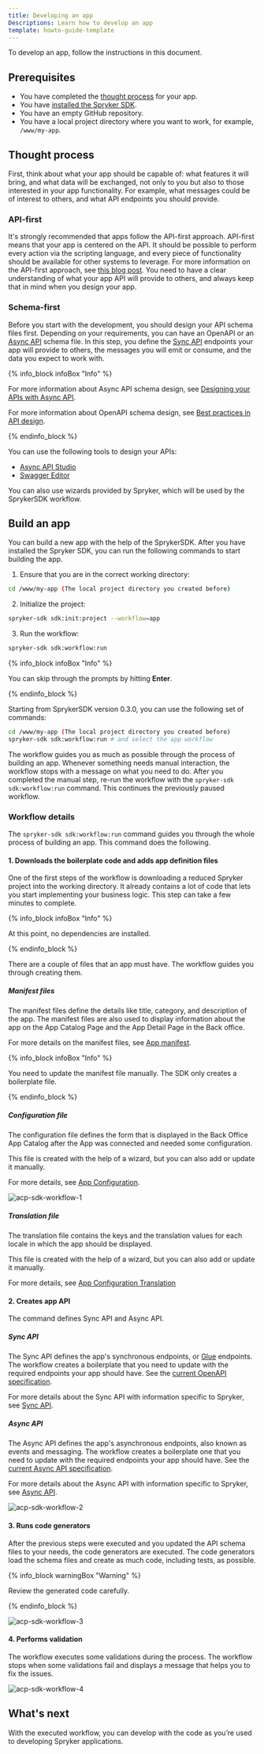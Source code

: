 ```yaml
---
title: Developing an app
Descriptions: Learn how to develop an app
template: howto-guide-template
---
```


To develop an app, follow the instructions in this document.

## Prerequisites

- You have completed the [thought process](#thought-process) for your app.
- You have [installed the Spryker SDK](https://docs.spryker.com/docs/sdk/dev/spryker-sdk.html#installation).
- You have an empty GitHub repository.
- You have a local project directory where you want to work, for example, `/www/my-app`.
 
## Thought process
First, think about what your app should be capable of: what features it will bring, and what data will be exchanged, not only to you but also to those interested in your app functionality. For example, what messages could be of interest to others, and what API endpoints you should provide. 

### API-first
It's strongly recommended that apps follow the API-first approach. 
API-first means that your app is centered on the API. It should be possible to perform every action via the scripting language, and every piece of functionality should be available for other systems to leverage. For more information on the API-first approach, see [this blog post](https://www.algolia.com/blog/product/the-5-principles-of-api-first-development-and-what-does-api-first-even-mean/).
You need to have a clear understanding of what your app API will provide to others, and always keep that in mind when you design your app.

### Schema-first

Before you start with the development, you should design your API schema files first. Depending on your requirements, you can have an OpenAPI or an [Async API](#async-api) schema file. In this step, you define the [Sync API](#sync-api) endpoints your app will provide to others, the messages you will emit or consume, and the data you expect to work with.

{% info_block infoBox "Info" %}

For more information about Async API schema design, see [Designing your APIs with Async API](https://www.asyncapi.com/blog/designing_your_apis_with_asyncapi_part_1). 

For more information about OpenAPI schema design, see [Best practices in API design](https://swagger.io/resources/articles/best-practices-in-api-design/).

{% endinfo_block %}

You can use the following tools to design your APIs:
- [Async API Studio](https://studio.asyncapi.com/)
- [Swagger Editor](https://editor.swagger.io/)

You can also use wizards provided by Spryker, which will be used by the SprykerSDK workflow.

## Build an app

You can build a new app with the help of the SprykerSDK. After you have installed the Spryker SDK, you can run the following commands to start building the app.

1. Ensure that you are in the correct working directory:

```bash
cd /www/my-app (The local project directory you created before)
```
2. Initialize the project:

```bash
spryker-sdk sdk:init:project --workflow=app
```
3. Run the workflow:

```bash
spryker-sdk sdk:workflow:run
```

{% info_block infoBox "Info" %}

You can skip through the prompts by hitting **Enter**.

{% endinfo_block %}

Starting from SprykerSDK version 0.3.0, you can use the following set of commands:

```bash
cd /www/my-app (The local project directory you created before)
spryker-sdk sdk:workflow:run # and select the app workflow
```
The workflow guides you as much as possible through the process of building an app. Whenever something needs manual interaction, the workflow stops with a message on what you need to do. After you completed the manual step, re-run the workflow with the `spryker-sdk sdk:workflow:run` command. This continues the previously paused workflow.

### Workflow details

The `spryker-sdk sdk:workflow:run` command guides you through the whole process of building an app. This command does the following.

#### 1. Downloads the boilerplate code and adds app definition files

One of the first steps of the workflow is downloading a reduced Spryker project into the working directory. It already contains a lot of code that lets you start implementing your business logic.
This step can take a few minutes to complete.

{% info_block infoBox "Info" %}

At this point, no dependencies are installed. 

{% endinfo_block %}

There are a couple of files that an app must have. The workflow guides you through creating them.

##### Manifest files
The manifest files define the details like title, category, and description of the app. The manifest files are also used to display information about the app on the App Catalog Page and the App Detail Page in the Back office.

For more details on the manifest files, see [App manifest](/docs/acp/user/app-manifest.html).

{% info_block infoBox "Info" %}

You need to update the manifest file manually. The SDK only creates a boilerplate file.

{% endinfo_block %}

##### Configuration file
The configuration file defines the form that is displayed in the Back Office App Catalog after the App was connected and needed some configuration. 

This file is created with the help of a wizard, but you can also add or update it manually.

For more details, see [App Configuration](/docs/acp/user/app-configuration.html).

![acp-sdk-workflow-1](https://spryker.s3.eu-central-1.amazonaws.com/docs/aop/dev/developing-an-app/ACP-SDK-Workflow-black-1.jpg)

##### Translation file
The translation file contains the keys and the translation values for each locale in which the app should be displayed. 

This file is created with the help of a wizard, but you can also add or update it manually.

For more details, see [App Configuration Translation](/docs/acp/user/intro-to-acp/app-configuration-translation.html)

#### 2. Creates app API

The command defines Sync API and Async API.

##### Sync API
The Sync API defines the app's synchronous endpoints, or [Glue](/docs/scos/dev/glue-api-guides/{{site.version}}/glue-rest-api.html) endpoints. The workflow creates a boilerplate that you need to update with the required endpoints your app should have. See the [current OpenAPI specification](https://spec.openapis.org/oas/v3.1.0).

For more details about the Sync API with information specific to Spryker, see [Sync API](/docs/acp/user/sync-api.html).

##### Async API

The Async API defines the app's asynchronous endpoints, also known as events and messaging. The workflow creates a boilerplate one that you need to update with the required endpoints your app should have. See the [current Async API specification](https://www.asyncapi.com/docs/reference).

For more details about the Async API with information specific to Spryker, see [Async API](/docs/acp/user/async-api.html).

![acp-sdk-workflow-2](https://spryker.s3.eu-central-1.amazonaws.com/docs/aop/dev/developing-an-app/ACP-SDK-Workflow-black-2.jpg)

#### 3. Runs code generators
After the previous steps were executed and you updated the API schema files to your needs, the code generators are executed. The code generators load the schema files and create as much code, including tests, as possible.

{% info_block warningBox "Warning" %}

Review the generated code carefully.

{% endinfo_block %}

![acp-sdk-workflow-3](https://spryker.s3.eu-central-1.amazonaws.com/docs/aop/dev/developing-an-app/ACP-SDK-Workflow-black-3.jpg)

#### 4. Performs validation

The workflow executes some validations during the process. The workflow stops when some validations fail and displays a message that helps you to fix the issues.

![acp-sdk-workflow-4](https://spryker.s3.eu-central-1.amazonaws.com/docs/aop/dev/developing-an-app/ACP-SDK-Workflow-black-4.jpg)

## What's next
With the executed workflow, you can develop with the code as you’re used to developing Spryker applications.